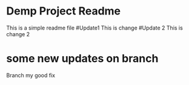 # Demp Project  Readme
This is a simple readme file
#Update1
This is change
#Update 2
This is change 2
# some new updates on branch
Branch  my good fix
